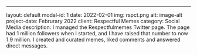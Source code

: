 ---
layout: default
modal-id: 1
date: 2022-02-01
img: rspct.png
alt: image-alt
project-date: Februrary 2022
client: Respectful Memes
category: Social Media
description: I managed the Respectfulmemes Twitter page. The page had 1 million followers when I started, and I have raised that number to now  1.9 million. I created and curated memes, liked comments and answered direct messages. 
